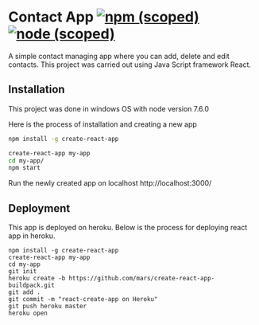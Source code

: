 # Contact App [![npm (scoped)](https://img.shields.io/badge/npm-v.4.1.2-brightgreen.svg)]() [![node (scoped)](https://img.shields.io/badge/node-v.7.6.0-blue.svg)]()
A simple contact managing app where you can add, delete and edit contacts. This project was carried out using Java Script framework React.

## Installation
This project was done in windows OS with node version 7.6.0

Here is the process of installation and creating a new app
```sh
npm install -g create-react-app

create-react-app my-app
cd my-app/
npm start
```
Run the newly created app on localhost  http://localhost:3000/ 

## Deployment
This app is deployed on heroku.
Below is the process for deploying react app in heroku.
```
npm install -g create-react-app
create-react-app my-app
cd my-app
git init
heroku create -b https://github.com/mars/create-react-app-buildpack.git
git add .
git commit -m "react-create-app on Heroku"
git push heroku master
heroku open
```

